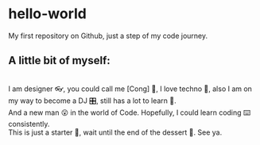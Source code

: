 # hello-world
My first repository on Github, just a step of my code journey.
## A little bit of myself:
  </br>I am designer 👓, you could call me [Cong] 🧅, I love techno 🎼, also I am on my way to become a DJ 🎛️, still has a lot to learn 🤣.
  <br/>And a new man 😮 in the world of Code. Hopefully, I could learn coding ⌨️ consistently.
  <br/>This is just a starter 🥣, wait until the end of the dessert 🍧. See ya.
